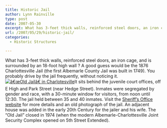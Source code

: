 ```yaml
---
title: Historic Jail
author: Lynn Rainville
type: post
date: 2007-05-30
excerpt: What has 3-feet thick walls, reinforced steel doors, an iron cage, and is surrounded by an 18-foot high wall ?
url: /2007/05/29/historic-jail/
categories:
  - Historic Structures

---
```

What has 3-feet thick walls, reinforced steel doors, an iron cage, and is surrounded by an 18-foot high wall ? A good guess would be the 1876 Charlottesville Jail (the first Albemarle County Jail was built in 1749). You probably drive by the jail frequently, without noticing it. <a href='http://www.locohistory.org/blog/?attachment_id=132' rel='attachment wp-att-132' title='â€œOld Jailâ€ in Charlotesville'><img src='http://www.locohistory.org/blog/wp-content/uploads/2007/05/jail.jpg' alt='â€œOld Jailâ€ in Charlotesville' /></a>It sits behind the juvenile court offices, off E High and Park Street (near Hedge Street). Inmates were segregated by gender and race, with a 30-minute window for visitors, from noon until 12:30. The jail held between 35 and 40 inmates. Visit the [Sheriff&#8217;s Office website][1] for more details and an old photograph of the jail. An adjacent house was added in the early 20th Century for the jailer and his wife. The &#8220;Old Jail&#8221; closed in 1974 (when the modern Albemarle-Charlottesville Joint Security Complex opened on 5th Street Extended).

 [1]: http://www.albemarleso.org/history.html
